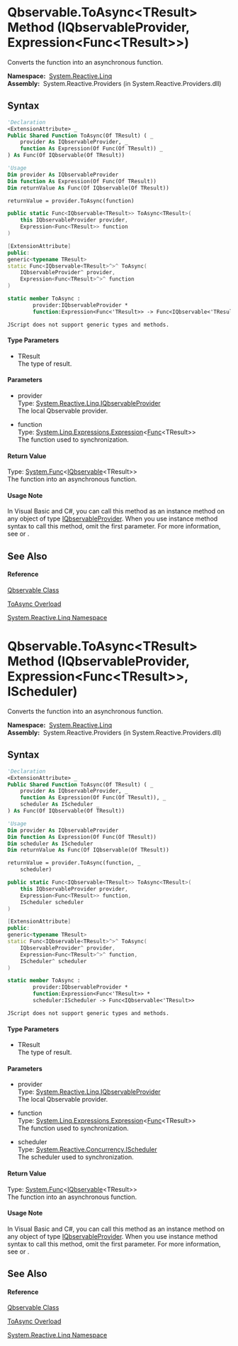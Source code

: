 # Qbservable.ToAsync\<TResult\> Method (IQbservableProvider, Expression\<Func\<TResult\>\>)

Converts the function into an asynchronous function.

**Namespace:**  [System.Reactive.Linq](System.Reactive.Linq\System.Reactive.Linq.md)  
**Assembly:**  System.Reactive.Providers (in System.Reactive.Providers.dll)

## Syntax

```vb
'Declaration
<ExtensionAttribute> _
Public Shared Function ToAsync(Of TResult) ( _
    provider As IQbservableProvider, _
    function As Expression(Of Func(Of TResult)) _
) As Func(Of IQbservable(Of TResult))
```

```vb
'Usage
Dim provider As IQbservableProvider
Dim function As Expression(Of Func(Of TResult))
Dim returnValue As Func(Of IQbservable(Of TResult))

returnValue = provider.ToAsync(function)
```

```csharp
public static Func<IQbservable<TResult>> ToAsync<TResult>(
    this IQbservableProvider provider,
    Expression<Func<TResult>> function
)
```

```c++
[ExtensionAttribute]
public:
generic<typename TResult>
static Func<IQbservable<TResult>^>^ ToAsync(
    IQbservableProvider^ provider, 
    Expression<Func<TResult>^>^ function
)
```

```fsharp
static member ToAsync : 
        provider:IQbservableProvider * 
        function:Expression<Func<'TResult>> -> Func<IQbservable<'TResult>> 
```

```jscript
JScript does not support generic types and methods.
```

#### Type Parameters

- TResult  
  The type of result.

#### Parameters

- provider  
  Type: [System.Reactive.Linq.IQbservableProvider](IQbservableProvider\IQbservableProvider.md)  
  The local Qbservable provider.

- function  
  Type: [System.Linq.Expressions.Expression](https://msdn.microsoft.com/en-us/library/Bb335710)\<[Func](https://msdn.microsoft.com/en-us/library/Bb534960)\<TResult\>\>  
  The function used to synchronization.

#### Return Value

Type: [System.Func](https://msdn.microsoft.com/en-us/library/Bb534960)\<[IQbservable](IQbservable\IQbservable(TSource).md)\<TResult\>\>  
The function into an asynchronous function.

#### Usage Note

In Visual Basic and C\#, you can call this method as an instance method on any object of type [IQbservableProvider](IQbservableProvider\IQbservableProvider.md). When you use instance method syntax to call this method, omit the first parameter. For more information, see [](https://msdn.microsoft.com/en-us/library/Bb384936) or [](https://msdn.microsoft.com/en-us/library/Bb383977).

## See Also

#### Reference

[Qbservable Class](Qbservable\Qbservable.md)

[ToAsync Overload](ToAsync\Qbservable.ToAsync.md)

[System.Reactive.Linq Namespace](System.Reactive.Linq\System.Reactive.Linq.md)

# Qbservable.ToAsync\<TResult\> Method (IQbservableProvider, Expression\<Func\<TResult\>\>, IScheduler)

Converts the function into an asynchronous function.

**Namespace:**  [System.Reactive.Linq](System.Reactive.Linq\System.Reactive.Linq.md)  
**Assembly:**  System.Reactive.Providers (in System.Reactive.Providers.dll)

## Syntax

```vb
'Declaration
<ExtensionAttribute> _
Public Shared Function ToAsync(Of TResult) ( _
    provider As IQbservableProvider, _
    function As Expression(Of Func(Of TResult)), _
    scheduler As IScheduler _
) As Func(Of IQbservable(Of TResult))
```

```vb
'Usage
Dim provider As IQbservableProvider
Dim function As Expression(Of Func(Of TResult))
Dim scheduler As IScheduler
Dim returnValue As Func(Of IQbservable(Of TResult))

returnValue = provider.ToAsync(function, _
    scheduler)
```

```csharp
public static Func<IQbservable<TResult>> ToAsync<TResult>(
    this IQbservableProvider provider,
    Expression<Func<TResult>> function,
    IScheduler scheduler
)
```

```c++
[ExtensionAttribute]
public:
generic<typename TResult>
static Func<IQbservable<TResult>^>^ ToAsync(
    IQbservableProvider^ provider, 
    Expression<Func<TResult>^>^ function, 
    IScheduler^ scheduler
)
```

```fsharp
static member ToAsync : 
        provider:IQbservableProvider * 
        function:Expression<Func<'TResult>> * 
        scheduler:IScheduler -> Func<IQbservable<'TResult>> 
```

```jscript
JScript does not support generic types and methods.
```

#### Type Parameters

- TResult  
  The type of result.

#### Parameters

- provider  
  Type: [System.Reactive.Linq.IQbservableProvider](IQbservableProvider\IQbservableProvider.md)  
  The local Qbservable provider.

- function  
  Type: [System.Linq.Expressions.Expression](https://msdn.microsoft.com/en-us/library/Bb335710)\<[Func](https://msdn.microsoft.com/en-us/library/Bb534960)\<TResult\>\>  
  The function used to synchronization.

- scheduler  
  Type: [System.Reactive.Concurrency.IScheduler](IScheduler\IScheduler.md)  
  The scheduler used to synchronization.

#### Return Value

Type: [System.Func](https://msdn.microsoft.com/en-us/library/Bb534960)\<[IQbservable](IQbservable\IQbservable(TSource).md)\<TResult\>\>  
The function into an asynchronous function.

#### Usage Note

In Visual Basic and C\#, you can call this method as an instance method on any object of type [IQbservableProvider](IQbservableProvider\IQbservableProvider.md). When you use instance method syntax to call this method, omit the first parameter. For more information, see [](https://msdn.microsoft.com/en-us/library/Bb384936) or [](https://msdn.microsoft.com/en-us/library/Bb383977).

## See Also

#### Reference

[Qbservable Class](Qbservable\Qbservable.md)

[ToAsync Overload](ToAsync\Qbservable.ToAsync.md)

[System.Reactive.Linq Namespace](System.Reactive.Linq\System.Reactive.Linq.md)
